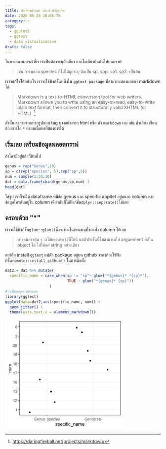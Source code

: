 ```yaml
---
title: ตัวเอียงตัวหนา บนกราฟเดียวกัน
date: 2020-05-20 16:05:75
category: r
tags:
  - ggplot2
  - ggtext
  - data vistualization
draft: false
---
```


ในบางสถานการณ์ที่เราจำเป็นต้องระบุตัวเอียง และไม่เอียงปนกันไปบนกราฟ

> เช่น การพลอต species ที่ไม่ได้ถูกระบุ ติดเป็น sp. spp. sp1. sp2. เป็นต้น

เราจแก้ไขได้อย่างไร เราจะใช้ฟังก์ชั่นหนึ่งใน `ggtext package` ที่สามรถแสดงผลของ markdown ได้

> Markdown is a text-to-HTML conversion tool for web writers. Markdown allows you to write using an easy-to-read, easy-to-write plain text format, then convert it to structurally valid XHTML (or HTML). [^1]

ดังนั้นเราสามรถแทรกรูปแบบ tag บางอย่างจาก html หรือ ตัว `markdown` เอง เช่น ตัวเอียง เขียนด้วยการใส่ `*` ครอบเนื้อหาที่ต้องการได้

## เริ่มเลย เตรียมข้อมูลพลอตกราฟ

ถ้าใครมีอยู่แล้วก็ข้ามไป

```r
genus = rep("Genus",10)
sp = c(rep("species", 5),rep("sp",5))
num = sample(1:20,10)
dat = data.frame(cbind(genus,sp,num) )
head(dat)
```

ใส่รูป
เราก็จะได้ dataframe ที่มีช่อ genus และ specific appitet อยู่คนละ column
หากข้อมูลใครดันอยู่ใน column เดียวกันก็ใช้ฟังก์ชั่น`dplyr::separate()`ได้เลย

## ครอบด้วย "\*"

เราจะใช้ฟังก์ชั่น`glue::glue()`ซึ่งจะช่วงในเราแทนที่ของทั่ง column ได้เลย

> บางคนอาจคุ้น ๆ ว่าใช้`bqoute()`ก็ได้นี่ แต่ตัวฟังชั่นนี้ไม่สามารถใส่ arguement ที่เป็น object ได้ ใส่ได้แค่ string อย่างเดียว

อย่าลืม install `ggtext` แต่ตัว package อยู่บน github จะลงต้องใช้ฟังก์ชั่น`remote::install_github()` ในการติดตั้ง

```r
dat2 = dat %>% mutate(
  specific_name = case_when(sp != "sp"~ glue("*{genus}* *{sp}*"),
                            TRUE ~ glue("*{genus}* {sp}"))
                    )
#อันนี้พลอตกราฟต่อเลย
library(ggtext)
ggplot(data=dat2,aes(specific_name, num)) +
  geom_jitter() +
  theme(axis.text.x = element_markdown())
```

![](./images/mixed-italic.png)

[^1]: https://daringfireball.net/projects/markdown/
